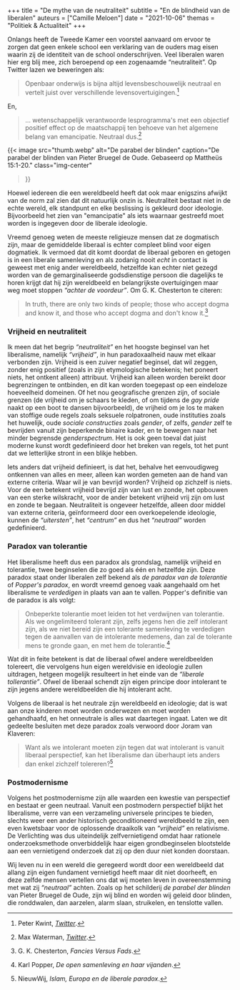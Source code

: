 +++
title    = "De mythe van de neutraliteit"
subtitle = "En de blindheid van de liberalen"
auteurs  = ["Camille Meloen"]
date     = "2021-10-06"
themas   = "Politiek & Actualiteit"
+++


Onlangs heeft de Tweede Kamer een voorstel aanvaard om ervoor te zorgen dat geen enkele school een verklaring van de ouders mag eisen waarin zij de identiteit van de school onderschrijven. Veel liberalen waren hier erg blij mee, zich beroepend op een zogenaamde “neutraliteit”. Op Twitter lazen we beweringen als:

>Openbaar onderwijs is bijna altijd levensbeschouwelijk neutraal en vertelt juist over verschillende levensovertuigingen.[^1]

En,

>... wetenschappelijk verantwoorde lesprogramma's met een objectief positief effect op de maatschappij ten behoeve van het algemene belang van emancipatie. Neutraal dus.[^2]

{{< image
	src="thumb.webp"
	alt="De parabel der blinden"
	caption="De parabel der blinden van Pieter Bruegel de Oude. Gebaseerd op Mattheüs 15:1-20."
	class="img-center"
>}}

Hoewel iedereen die een wereldbeeld heeft dat ook maar enigszins afwijkt van de norm zal zien dat dit natuurlijk onzin is. Neutraliteit bestaat niet in de echte wereld, elk standpunt en elke beslissing is gekleurd door ideologie. Bijvoorbeeld het zien van "emancipatie" als iets waarnaar gestreefd moet worden is ingegeven door de liberale ideologie.

Vreemd genoeg weten de meeste religieuze mensen dat ze dogmatisch zijn, maar de gemiddelde liberaal is echter compleet blind voor eigen dogmatiek. Ik vermoed dat dit komt doordat de liberaal geboren en getogen is in een liberale samenleving en als zodanig nooit _echt_ in contact is geweest met enig ander wereldbeeld, hetzelfde kan echter niet gezegd worden van de gemarginaliseerde godsdienstige persoon die dagelijks te horen krijgt dat hij zijn wereldbeeld en belangrijkste overtuigingen maar weg moet stoppen _“achter de voordeur”_. Om G. K. Chesterton te citeren:

>In truth, there are only two kinds of people; those who accept dogma and know it, and those who accept dogma and don't know it.[^3]


### Vrijheid en neutraliteit

Ik meen dat het begrip _“neutraliteit”_ en het hoogste beginsel van het liberalisme, namelijk _“vrijheid”_, in hun paradoxaalheid nauw met elkaar verbonden zijn. Vrijheid is een zuiver negatief beginsel, dat wil zeggen, zonder enig positief (zoals in zijn etymologische betekenis; het poneert niets, het ontkent alleen) attribuut. Vrijheid kan alleen worden bereikt door begrenzingen te ontbinden, en dit kan worden toegepast op een eindeloze hoeveelheid domeinen. Of het nou geografische grenzen zijn, of sociale grenzen (de vrijheid om je schaars te kleden, of om tijdens de _gay pride_ naakt op een boot te dansen bijvoorbeeld), de vrijheid om je los te maken van stoffige oude regels zoals seksuele rolpatronen, oude instituties zoals het huwelijk, oude _sociale constructies_ zoals _gender_, of zelfs, _gender_ zelf te bevrijden vanuit zijn beperkende binaire kader, en te bewegen naar het minder begrensde _genderspectrum_. Het is ook geen toeval dat juist moderne kunst wordt gedefinieerd door het breken van regels, tot het punt dat we letterlijke stront in een blikje hebben.

Iets anders dat vrijheid definieert, is dat het, behalve het eenvoudigweg ontkennen van alles en meer, alleen kan worden gemeten aan de hand van externe criteria. Waar wil je van bevrijd worden? Vrijheid op zichzelf is niets. Voor de een betekent vrijheid bevrijd zijn van lust en zonde, het opbouwen van een sterke wilskracht, voor de ander betekent vrijheid vrij zijn om lust en zonde te begaan. Neutraliteit is ongeveer hetzelfde, alleen door middel van externe criteria, geïnformeerd door een overkoepelende ideologie, kunnen de _“uitersten”_, het _“centrum”_ en dus het _“neutraal”_ worden gedefinieerd.


### Paradox van tolerantie

Het liberalisme heeft dus een paradox als grondslag, namelijk vrijheid en tolerantie, twee beginselen die zo goed als één en hetzelfde zijn. Deze paradox staat onder liberalen zelf bekend als _de paradox van de tolerantie_ of _Popper's paradox_, en wordt vreemd genoeg vaak aangehaald om het liberalisme te _verdedigen_ in plaats van aan te vallen. Popper's definitie van de paradox is als volgt:

>Onbeperkte tolerantie moet leiden tot het verdwijnen van tolerantie. Als we ongelimiteerd tolerant zijn, zelfs jegens hen die zelf intolerant zijn, als we niet bereid zijn een tolerante samenleving te verdedigen tegen de aanvallen van de intolerante medemens, dan zal de tolerante mens te gronde gaan, en met hem de tolerantie.[^4]

Wat dit in feite betekent is dat de liberaal ofwel andere wereldbeelden tolereert, die vervolgens hun eigen wereldvisie en ideologie zullen uitdragen, hetgeen mogelijk resulteert in het einde van de _“liberale tollerantie”_. Ofwel de liberaal schendt zijn eigen principe door intolerant te zijn jegens andere wereldbeelden die hij intolerant acht.

Volgens de liberaal is het neutrale zijn wereldbeeld en ideologie; dat is wat aan onze kinderen moet worden onderwezen en moet worden gehandhaafd, en het onneutrale is alles wat daartegen ingaat. Laten we dit gedeelte besluiten met deze paradox zoals verwoord door Joram van Klaveren:

>Want als we intolerant moeten zijn tegen dat wat intolerant is vanuit liberaal perspectief, kan het liberalisme dan überhaupt iets anders dan enkel zichzelf tolereren?[^5]


### Postmodernisme

Volgens het postmodernisme zijn alle waarden een kwestie van perspectief en bestaat er geen neutraal. Vanuit een postmodern perspectief blijkt het liberalisme, verre van een verzameling universele principes te bieden, slechts weer een ander historisch geconditioneerd wereldbeeld te zijn, een even kwetsbaar voor de oplossende draaikolk van _“vrijheid”_ en relativisme. De Verlichting was dus uiteindelijk zelfvernietigend omdat haar rationele onderzoeksmethode onverbiddelijk haar eigen grondbeginselen blootstelde aan een vernietigend onderzoek dat zij op den duur niet konden doorstaan.

Wij leven nu in een wereld die geregeerd wordt door een wereldbeeld dat allang zijn eigen fundament vernietigd heeft maar dit niet doorheeft, en deze zelfde mensen vertellen ons dat wij moeten leven in overeenstemming met wat zij _“neutraal”_ achten. Zoals op het schilderij _de parabel der blinden_ van Pieter Bruegel de Oude, zijn wij blind en worden wij geleid door blinden, die ronddwalen, dan aarzelen, alarm slaan, struikelen, en tenslotte vallen.



[^1]: Peter Kwint, _[Twitter](https://twitter.com/peterkwint/status/1445432245645348864)_.
[^2]: Max Waterman, _[Twitter](https://twitter.com/MaxTheDragon/status/1445532224799969283)_.
[^3]: G. K. Chesterton, _Fancies Versus Fads_.
[^4]: Karl Popper, _De open samenleving en haar vijanden_.
[^5]: NieuwWij, _Islam, Europa en de liberale paradox_.


